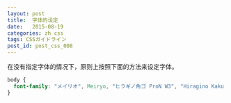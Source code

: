 ```yaml
---
layout: post
title:  字体的设定
date:   2015-08-19
categories: zh css
tags: CSSガイドライン
post_id: post_css_008
---
```

在没有指定字体的情况下，原则上按照下面的方法来设定字体。

```css
body {
  font-family: "メイリオ", Meiryo, "ヒラギノ角ゴ ProN W3", "Hiragino Kaku Gothic ProN", "游ゴシック", YuGothic, sans-serif;
}
```
